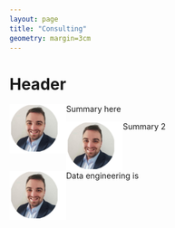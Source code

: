 ```yaml
---
layout: page
title: "Consulting"
geometry: margin=3cm
---
```



# Header
<img src="/images/RL-photo.png" align="left" width="100px"/> 

Summary here

<img src="/images/RL-photo.png" align="left" width="100px"/> 

Summary 2
<br> 

<br clear="left"/>



<img src="/images/RL-photo.png" align="left" width="100px"/> 
Data engineering is 
<br clear="left"/>


